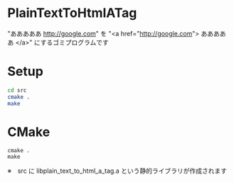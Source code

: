 PlainTextToHtmlATag
===================

"あああああ http://google.com" を "&lt;a href="http://google.com"&gt; あああああ &lt;/a&gt;" にするゴミプログラムです

# Setup

```zsh
cd src
cmake .
make
```

# CMake

```
cmake .
make
```

※　src に libplain_text_to_html_a_tag.a という静的ライブラリが作成されます
